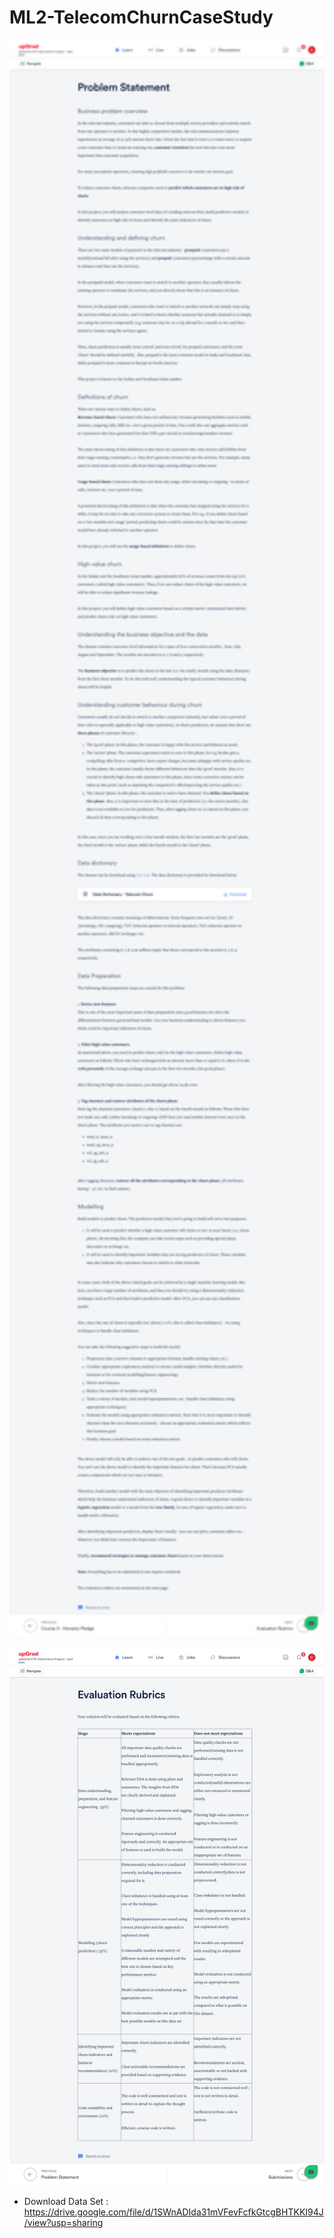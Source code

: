 # ML2-TelecomChurnCaseStudy

<p align="center">
  <img src="ML2-TelecomChurnCaseStudy.png" alt="Problem Statement" width="700">
</p>
<p align="center">
  <img src="ML2-TelecomChurnCaseStudy2.png" alt="Problem Statement" width="700">
</p>

- Download Data Set : https://drive.google.com/file/d/1SWnADIda31mVFevFcfkGtcgBHTKKI94J/view?usp=sharing